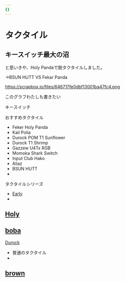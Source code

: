 ```yaml
---
{}
---
```

# タクタイル

## キースイッチ最大の沼

と思いきや、Holy Pandaで脱タクタイルしました。

→BSUN HUTT VS Fekar Panda

https://scrapbox.io/files/646717fe0dbf13001ba47fc4.png

このグラフわたしも書きたい

キースイッチ

おすすめタクタイル

- Feker Holy Panda  
- Kail Polia  
- Durock POM T1 Sunflower  
- Durock T1 Shrimp  
- Gazzew U4Tx RGB  
- Momoka Shark Switch  
- Input Club Hako  
- Aliaz  
- BSUN HUTT  
-  

タクタイルシリーズ

- [Early](https://www.notion.soTactile)  
-  
[Holy](https://www.notion.soPanda)  
-  
[boba](https://www.notion.soU4)  
-  
[Durock](https://www.notion.soT1シリーズ)  
- 普通のタクタイル  
-  
[brown](https://www.notion.soswitch系)  
-